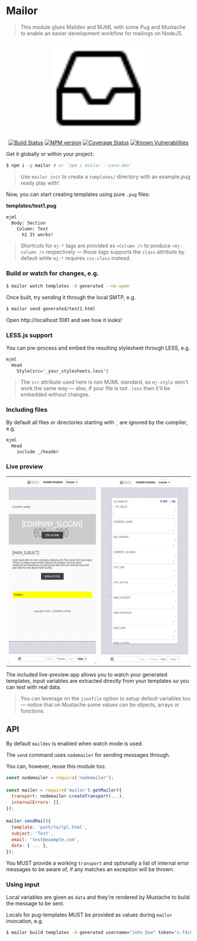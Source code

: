 # Mailor

> This module glues Maildev and MJML with some Pug and Mustache to enable an easier development workflow for mailings on NodeJS.

<div align="center">

<img src="inbox.svg" width="250" height="250" />

[![Build Status](https://api.travis-ci.org/tacoss/mailor.svg?branch=master)](https://travis-ci.org/tacoss/mailor)
[![NPM version](https://badge.fury.io/js/mailor.svg)](http://badge.fury.io/js/mailor)
[![Coverage Status](https://codecov.io/github/tacoss/mailor/coverage.svg?branch=master)](https://codecov.io/github/tacoss/mailor)
[![Known Vulnerabilities](https://snyk.io/test/npm/mailor/badge.svg)](https://snyk.io/test/npm/mailor)

</div>

Get it globally or within your project:

```bash
$ npm i -g mailor # or `npm i mailor --save-dev`
```

> Use `mailor init` to create a `templates/` directory with an example.pug ready play with!

Now, you can start creating templates using pure `.pug` files:

**templates/test1.pug**
```pug
mjml
  Body: Section
    Column: Text
      h1 It works!
```

> Shortcuts for `mj-*` tags are provided as `<Column />` to produce `<mj-column />` respectively
> &mdash; those _tags_ supports the `class` attribute by default while `mj-*` requires `css-class` instead.

### Build or watch for changes, e.g.

```bash
$ mailor watch templates -d generated --no-open
```

Once built, try sending it through the local SMTP, e.g.

```bash
$ mailor send generated/test1.html
```

Open http://localhost:1081 and see how it looks!

### LESS.js support

You can pre-process and embed the resulting stylesheet through LESS, e.g.

```pug
mjml
  Head
    Style(src='_your_stylesheets.less')
```

> The `src` attribute used here is non MJML standard, so `mj-style` won't work the same way
> &mdash; also, if your file is not `.less` then it'll be embedded without changes.

### Including files

By default all files or directories starting with `_` are ignored by the compiler, e.g.

```pug
mjml
  Head
    include _/header
```

### Live preview

<table>
  <tr><td>
    <img src="public/preview.png" alt="Preview panel" width="300" height="508" />
  </td><td>
    <img src="public/input.png" alt="Input panel" width="300" height="508" />
  </td></tr>
</table>

The included live-preview app allows you to watch your generated templates,
input variables are extracted directly from your templates so you can test with real data.

> You can leverage on the `jsonfile` option to setup default variables too
> &mdash; notice that on Mustache some values can be objects, arrays or functions.

## API

By default `maildev` is enabled when watch mode is used.

The `send` command uses `nodemailer` for sending messages through.

You can, however, reuse this module too:

```js
const nodemailer = require('nodemailer');

const mailer = require('mailor').getMailer({
  transport: nodemailer.createTransport(...),
  internalErrors: [],
});

mailer.sendMail({
  template: 'path/to/tpl.html',
  subject: 'Test',
  email: 'test@example.com',
  data: { ... },
});
```

You MUST provide a working `transport` and optionally a list of internal error messages to be aware of, if any matches an exception will be thrown.

### Using input

Local variables are given as `data` and they're rendered by Mustache to build the message to be sent.

Locals for pug-templates MUST be provided as values during `mailor` invocation, e.g.

```bash
$ mailor build templates -d generated username="John Doe" token="x-f4c8"
```
